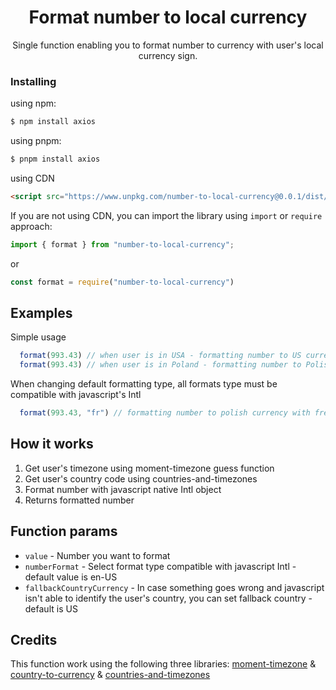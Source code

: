 <h1 align="center">
        Format number to local currency
</h1>

<p align="center">Single function enabling you to format number to currency with user's local currency sign.</p>

### Installing

using npm:

```bash
$ npm install axios
```

using pnpm:

```bash
$ pnpm install axios
```

using CDN

```html
<script src="https://www.unpkg.com/number-to-local-currency@0.0.1/dist/index.js"></script>
```

If you are not using CDN, you can import the library using `import` or `require` approach:

```js
import { format } from "number-to-local-currency";
```

or

```js
const format = require("number-to-local-currency")
```

## Examples

Simple usage

```js
  format(993.43) // when user is in USA - formatting number to US currency with US formatting  output: $ 999.43
  format(993.43) // when user is in Poland - formatting number to Polish currency with US formatting  output: PLN 999.43
```

When changing default formatting type, all formats type must be compatible with javascript's Intl

```js
  format(993.43, "fr") // formatting number to polish currency with french formatting  output: 993,43 PLN  
```

## How it works

1. Get user's timezone using moment-timezone guess function
2. Get user's country code using countries-and-timezones
3. Format number with javascript native Intl object
4. Returns formatted number

## Function params

- ```value``` - Number you want to format
- ```numberFormat``` - Select format type compatible with javascript Intl - default value is en-US
- ```fallbackCountryCurrency``` - In case something goes wrong and javascript isn't able to identify the user's country, you can set fallback country - default is US

## Credits 

This function work using the following three libraries: [moment-timezone](https://www.npmjs.com/package/moment-timezone) & [country-to-currency](https://www.npmjs.com/package/country-to-currency) & [countries-and-timezones](https://www.npmjs.com/package/countries-and-timezones)
